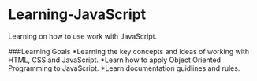 # Learning-JavaScript
Learning on how to use work with JavaScript.

###Learning Goals
*Learning the key concepts and ideas of working with HTML, CSS and JavaScript.
*Learn how to apply Object Oriented Programming to JavaScript.
*Learn documentation guidlines and rules. 
